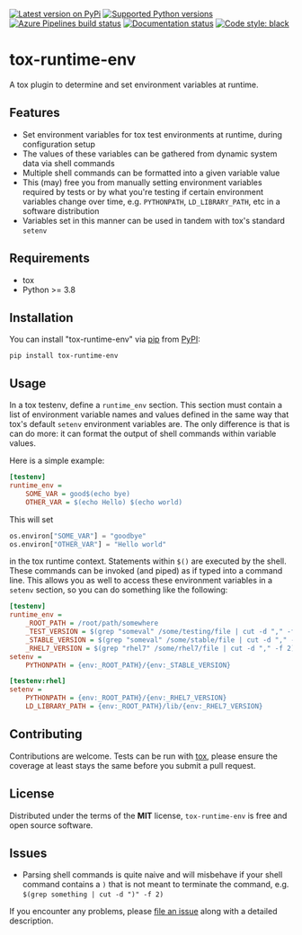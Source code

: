 [![Latest version on
PyPi](https://badge.fury.io/py/tox-runtime-env.svg)](https://badge.fury.io/py/tox-runtime-env)
[![Supported Python
versions](https://img.shields.io/pypi/pyversions/tox-runtime-env.svg)](https://pypi.org/project/tox-runtime-env/)
[![Azure Pipelines build
status](https://dev.azure.com/equinor/tox-runtime-env/_apis/build/status/tox%20ci?branchName=main)](https://dev.azure.com/equinor/tox-runtime-env/_build/latest?definitionId=9&branchName=main)
[![Documentation
status](https://readthedocs.org/projects/tox-runtime-env/badge/?version=latest&style=flat-square)](https://tox-runtime-env.readthedocs.io/en/latest/?badge=latest)
[![Code style:
black](https://img.shields.io/badge/code%20style-black-000000.svg)](https://github.com/python/black)

# tox-runtime-env

A tox plugin to determine and set environment variables at runtime.

Features
--------

* Set environment variables for tox test environments at runtime, during
    configuration setup
* The values of these variables can be gathered from dynamic system data via shell commands
* Multiple shell commands can be formatted into a given variable value
* This (may) free you from manually setting environment variables required
    by tests or by what you're testing if certain environment variables
    change over time, e.g. `PYTHONPATH`, `LD_LIBRARY_PATH`, etc in a software distribution
* Variables set in this manner can be used in tandem with tox's standard
    `setenv`


Requirements
------------

* tox
* Python >= 3.8


Installation
------------

You can install "tox-runtime-env" via [pip](https://pypi.org/project/pip/) from [PyPI](https://pypi.org):

```
pip install tox-runtime-env
```

Usage
-----

In a tox testenv, define a `runtime_env` section. This section must contain a list of environment
variable names and values defined in the same way that tox's default `setenv` environment variables
are. The only difference is that is can do more: it can format the output of shell commands within
variable values.

Here is a simple example:
```ini
[testenv]
runtime_env =
    SOME_VAR = good$(echo bye)
    OTHER_VAR = $(echo Hello) $(echo world)
```
This will set
```python
os.environ["SOME_VAR"] = "goodbye"
os.environ["OTHER_VAR"] = "Hello world"
```
in the tox runtime context. Statements within `$()` are executed by the shell. These commands can
be invoked (and piped) as if typed into a command line. This allows you as well to access these
environment variables in a `setenv` section, so you can do something like the following:

```ini
[testenv]
runtime_env =
    _ROOT_PATH = /root/path/somewhere
    _TEST_VERSION = $(grep "someval" /some/testing/file | cut -d "," -f 2)
    _STABLE_VERSION = $(grep "someval" /some/stable/file | cut -d "," -f 2)
    _RHEL7_VERSION = $(grep "rhel7" /some/rhel7/file | cut -d "," -f 2)-rhel7
setenv =
    PYTHONPATH = {env:_ROOT_PATH}/{env:_STABLE_VERSION}

[testenv:rhel]
setenv =
    PYTHONPATH = {env:_ROOT_PATH}/{env:_RHEL7_VERSION}
    LD_LIBRARY_PATH = {env:_ROOT_PATH}/lib/{env:_RHEL7_VERSION}
```

Contributing
------------
Contributions are welcome. Tests can be run with [tox](https://tox.readthedocs.io/en/latest/), please ensure
the coverage at least stays the same before you submit a pull request.

License
-------

Distributed under the terms of the **MIT** license, `tox-runtime-env` is
free and open source software.


Issues
------

* Parsing shell commands is quite naive and will misbehave if your shell command contains a `)`
    that is not meant to terminate the command, e.g. `$(grep something | cut -d ")" -f 2)`

If you encounter any problems, please
[file an issue](https://github.com/equinor/tox-runtime-env/issues)
along with a detailed description.
